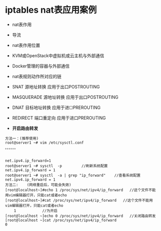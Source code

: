 # iptables nat表应用案例

- nat表作用

- 导流

- nat表作用位置

- KVM或OpenStack中虚拟机或云主机与外部通信

- Docker管理的容器与外部通信

- nat表规则动作所对应的链

- SNAT			源地址转换			应用于出口POSTROUTING

- MASQUERADE	源地址转换			应用于出口POSTROUTING

- DNAT			目标地址转换			应用于进☐PREROUTING

- REDIRECT		端口重定向			应用于进口PREROUTING

- **开启路由转发**

```
方法一：(推荐使用)
root@server1 ~# vim /etc/sysctl.conf 
。。。。。。

net.ipv4.ip_forward=1           
root@server1 ~# sysctl  -p         //刷新系统配置
net.ipv4.ip_forward = 1
root@server1 ~# sysctl  -a | grep "ip_forward"    //查看系统配置
net.ipv4.ip_forward = 1
方法二:    (网络重启后，可能会失效)
[root@localhost~]#echo 1 /proc/sys/net/ipv4/ip_forward   //这个文件不能用vim编辑器打开，只能cat或者echo
[root@localhost~]#cat /proc/sys/net/ipv4/ip_forward   //这个文件不能用vim编辑器打开，只能cat或者echo
    1            //为开启
[root@localhost ~]echo 0 /proc/sys/net/ipv4/ip_forward   //关闭路由转发
[root@localhost ~]cat /proc/sys/net/ipv4/ip_forward
0
```
